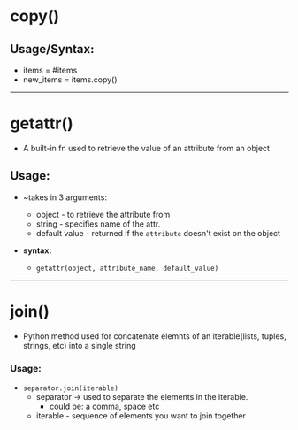 # copy()

## Usage/Syntax:
- items = #items
- new_items = items.copy()
---

# getattr()

- A built-in fn used to retrieve the value of an attribute from an object

## Usage:
- ~takes in 3 arguments:
    * object - to retrieve the attribute from
    * string - specifies name of the attr.
    * default value - returned if the `attribute` doesn't exist on the object

- **syntax:**
    * `getattr(object, attribute_name, default_value)`
---

# join()
- Python method used for concatenate elemnts of an iterable(lists, tuples, strings, etc) into a single string

### Usage:
- `separator.join(iterable)`
    * separator -> used to separate the elements in the iterable.
         - could be: a comma, space etc
    * iterable - sequence of elements you want to join together
